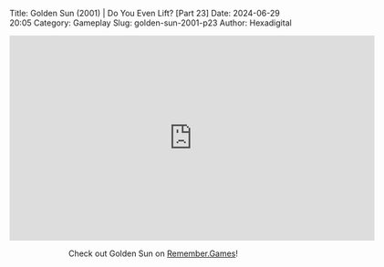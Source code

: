 Title: Golden Sun (2001) | Do You Even Lift? [Part 23]
Date: 2024-06-29 20:05
Category: Gameplay
Slug: golden-sun-2001-p23
Author: Hexadigital

<center><iframe src="https://www.youtube.com/embed/LYXZE1TlLY8?feature=oembed" allow="accelerometer; autoplay; encrypted-media; gyroscope; picture-in-picture" width="640" height="360" frameborder="0"></iframe>

Check out Golden Sun on [Remember.Games](https://remember.games/game/3374/golden-sun/)!</center>